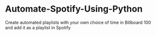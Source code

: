 # Automate-Spotify-Using-Python
Create automated playlists with your own choice of time in Billboard 100 and add it as a playlist in Spotify
